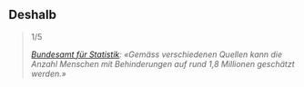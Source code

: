 ## Deshalb

> 1/5 <!-- .element class="custom-number" -->
>
> <cite>[Bundesamt für Statistik](https://www.bfs.admin.ch/bfs/de/home/statistiken/wirtschaftliche-soziale-situation-bevoelkerung/gleichstellung-menschen-behinderungen/behinderungen.html): «Gemäss verschiedenen Quellen kann die Anzahl Menschen mit Behinderungen auf rund 1,8 Millionen geschätzt werden.»</cite>
